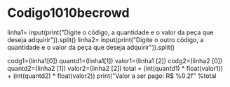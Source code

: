 # Codigo1010becrowd
linha1= input(print("Digite o código, a quantidade e o valor da peça que deseja adquirir")).split()
linha2= input(print("Digite o outro código, a quantidade e o valor da peça que deseja adquirir")).split()

codg1=(linha1[0])
quantd1=(linha1[1])
valor1=(linha1 [2])
codg2=(linha2 [0])
quantd2=(linha2 [1])
valor2=(linha2 [2])
total = (int(quantd1) * float(valor1)) + (int(quantd2) * float(valor2))
print("Valor a ser pago: R$ %0.2f" %total
#
